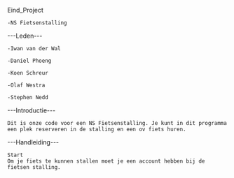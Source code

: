 Eind_Project

	-NS Fietsenstalling

---Leden---

	-Iwan van der Wal
  
	-Daniel Phoeng
  
	-Koen Schreur
  
	-Olaf Westra
  
	-Stephen Nedd

---Introductie---

	Dit is onze code voor een NS Fietsenstalling. Je kunt in dit programma een plek reserveren in de stalling en een ov fiets huren.

---Handleiding---

	Start 
	Om je fiets te kunnen stallen moet je een account hebben bij de fietsen stalling. 